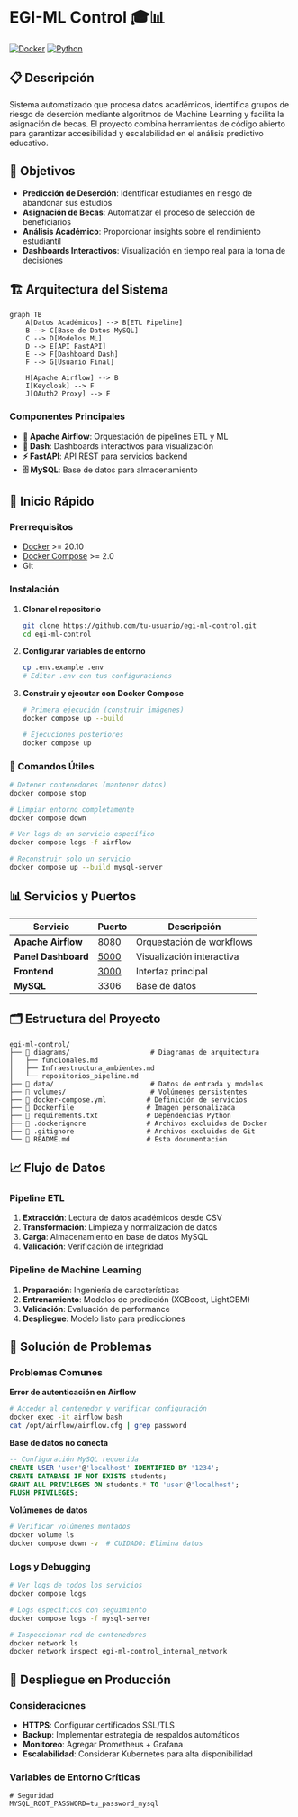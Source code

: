 # EGI-ML Control 🎓📊

[![Docker](https://img.shields.io/badge/Docker-Compose-blue.svg)](https://docs.docker.com/compose/)
[![Python](https://img.shields.io/badge/Python-3.10-blue.svg)](https://www.python.org/downloads/)

## 📋 Descripción

Sistema automatizado que procesa datos académicos, identifica grupos de riesgo de deserción mediante algoritmos de Machine Learning y facilita la asignación de becas. El proyecto combina herramientas de código abierto para garantizar accesibilidad y escalabilidad en el análisis predictivo educativo.

## 🎯 Objetivos

- **Predicción de Deserción**: Identificar estudiantes en riesgo de abandonar sus estudios
- **Asignación de Becas**: Automatizar el proceso de selección de beneficiarios
- **Análisis Académico**: Proporcionar insights sobre el rendimiento estudiantil
- **Dashboards Interactivos**: Visualización en tiempo real para la toma de decisiones

## 🏗️ Arquitectura del Sistema

```mermaid
graph TB
    A[Datos Académicos] --> B[ETL Pipeline]
    B --> C[Base de Datos MySQL]
    C --> D[Modelos ML]
    D --> E[API FastAPI]
    E --> F[Dashboard Dash]
    F --> G[Usuario Final]
    
    H[Apache Airflow] --> B
    I[Keycloak] --> F
    J[OAuth2 Proxy] --> F
```

### Componentes Principales

- **🔄 Apache Airflow**: Orquestación de pipelines ETL y ML
- **🎨 Dash**: Dashboards interactivos para visualización
- **⚡ FastAPI**: API REST para servicios backend
- **🗄️ MySQL**: Base de datos para almacenamiento

## 🚀 Inicio Rápido

### Prerrequisitos

- [Docker](https://docs.docker.com/get-docker/) >= 20.10
- [Docker Compose](https://docs.docker.com/compose/install/) >= 2.0
- Git

### Instalación

1. **Clonar el repositorio**
   ```bash
   git clone https://github.com/tu-usuario/egi-ml-control.git
   cd egi-ml-control
   ```

2. **Configurar variables de entorno**
   ```bash
   cp .env.example .env
   # Editar .env con tus configuraciones
   ```

3. **Construir y ejecutar con Docker Compose**
   ```bash
   # Primera ejecución (construir imágenes)
   docker compose up --build
   
   # Ejecuciones posteriores
   docker compose up
   ```

### 🔧 Comandos Útiles

```bash
# Detener contenedores (mantener datos)
docker compose stop

# Limpiar entorno completamente
docker compose down

# Ver logs de un servicio específico
docker compose logs -f airflow

# Reconstruir solo un servicio
docker compose up --build mysql-server
```

## 📊 Servicios y Puertos

| Servicio | Puerto | Descripción |
|----------|--------|-------------|
| **Apache Airflow** | [8080](http://localhost:8080) | Orquestación de workflows |
| **Panel Dashboard** | [5000](http://localhost:5000) | Visualización interactiva |
| **Frontend** | [3000](http://localhost:3000) | Interfaz principal |
| **MySQL** | 3306 | Base de datos |

## 🗂️ Estructura del Proyecto

```
egi-ml-control/
├── 📁 diagrams/                    # Diagramas de arquitectura
│   ├── funcionales.md
│   ├── Infraestructura_ambientes.md
│   └── repositorios_pipeline.md
├── 📁 data/                        # Datos de entrada y modelos
├── 📁 volumes/                     # Volúmenes persistentes
├── 📄 docker-compose.yml          # Definición de servicios
├── 📄 Dockerfile                  # Imagen personalizada
├── 📄 requirements.txt            # Dependencias Python
├── 📄 .dockerignore               # Archivos excluidos de Docker
├── 📄 .gitignore                  # Archivos excluidos de Git
└── 📄 README.md                   # Esta documentación
```

## 📈 Flujo de Datos

### Pipeline ETL

1. **Extracción**: Lectura de datos académicos desde CSV
2. **Transformación**: Limpieza y normalización de datos
3. **Carga**: Almacenamiento en base de datos MySQL
4. **Validación**: Verificación de integridad

### Pipeline de Machine Learning

1. **Preparación**: Ingeniería de características
2. **Entrenamiento**: Modelos de predicción (XGBoost, LightGBM)
3. **Validación**: Evaluación de performance
4. **Despliegue**: Modelo listo para predicciones

## 🐛 Solución de Problemas

### Problemas Comunes

**Error de autenticación en Airflow**
```bash
# Acceder al contenedor y verificar configuración
docker exec -it airflow bash
cat /opt/airflow/airflow.cfg | grep password
```

**Base de datos no conecta**
```sql
-- Configuración MySQL requerida
CREATE USER 'user'@'localhost' IDENTIFIED BY '1234';
CREATE DATABASE IF NOT EXISTS students;
GRANT ALL PRIVILEGES ON students.* TO 'user'@'localhost';
FLUSH PRIVILEGES;
```

**Volúmenes de datos**
```bash
# Verificar volúmenes montados
docker volume ls
docker compose down -v  # CUIDADO: Elimina datos
```

### Logs y Debugging

```bash
# Ver logs de todos los servicios
docker compose logs

# Logs específicos con seguimiento
docker compose logs -f mysql-server

# Inspeccionar red de contenedores
docker network ls
docker network inspect egi-ml-control_internal_network
```

## 🚀 Despliegue en Producción

### Consideraciones

- **HTTPS**: Configurar certificados SSL/TLS
- **Backup**: Implementar estrategia de respaldos automáticos
- **Monitoreo**: Agregar Prometheus + Grafana
- **Escalabilidad**: Considerar Kubernetes para alta disponibilidad

### Variables de Entorno Críticas

```env
# Seguridad
MYSQL_ROOT_PASSWORD=tu_password_mysql
```
